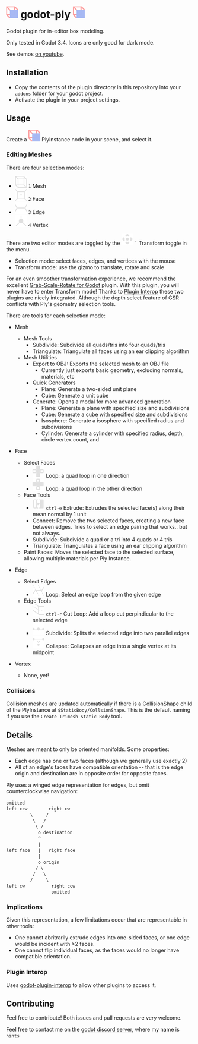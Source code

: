 # ![icon](./addons/ply/icons/plugin.svg) godot-ply ![icon](./addons/ply/icons/plugin.svg)
Godot plugin for in-editor box modeling.

Only tested in Godot 3.4. Icons are only good for dark mode.

See demos [on youtube](https://www.youtube.com/channel/UCf1IV6ABf3a4nW1wEyPwmMQ).

## Installation
- Copy the contents of the plugin directory in this repository into your `addons` folder for your godot project.
- Activate the plugin in your project settings.

## Usage
Create a ![nodeicon](./addons/ply/icons/plugin.svg) PlyInstance node in your scene, and select it.

### Editing Meshes
There are four selection modes:
- ![meshicon](./addons/ply/icons/select_mesh.svg) ` 1 ` Mesh
- ![faceicon](./addons/ply/icons/select_face.svg) ` 2 ` Face
- ![edgeicon](./addons/ply/icons/select_edge.svg) ` 3 ` Edge
- ![vertexicon](./addons/ply/icons/select_vertex.svg) ` 4 ` Vertex

There are two editor modes are toggled by the ![transformicon](./addons/ply/icons/icon_tool_move.svg) `` ` `` Transform toggle in the menu.
- Selection mode: select faces, edges, and vertices with the mouse
- Transform mode: use the gizmo to translate, rotate and scale

For an even smoother transformation experience, we recommend the excellent [Grab-Scale-Rotate for Godot](https://github.com/z1dev/gsr_for_godot) plugin. With this plugin, you will never have to enter Transform mode! Thanks to [Plugin Interop](https://github.com/jarneson/godot-plugin-interop) these two plugins are nicely integrated. Although the depth select feature of GSR conflicts with Ply's geometry selection tools.

There are tools for each selection mode:
- Mesh
    - Mesh Tools
        - Subdivide: Subdivide all quads/tris into four quads/tris
        - Triangulate: Triangulate all faces using an ear clipping algorithm
    - Mesh Utilities
        - Export to OBJ: Exports the selected mesh to an OBJ file
            - Currently just exports basic geometry, excluding normals, materials, etc
        - Quick Generators
            - Plane: Generate a two-sided unit plane
            - Cube: Generate a unit cube
        - Generate: Opens a modal for more advanced generation
            - Plane: Generate a plane with specified size and subdivisions
            - Cube: Generate a cube with specified size and subdivisions
            - Isosphere: Generate a isosphere with specified radius and subdivisions
            - Cylinder: Generate a cylinder with specified radius, depth, circle vertex count, and 

- Face
    - Select Faces
        - ![loopicon1](./addons/ply/icons/face_loop.svg) Loop: a quad loop in one direction
        - ![loopicon2](./addons/ply/icons/face_loop_2.svg) Loop: a quad loop in the other direction
    - Face Tools
        - ![extrudeicon](./addons/ply/icons/extrude_face.svg) ` ctrl-e ` Extrude: Extrudes the selected face(s) along their mean normal by 1 unit
        - Connect: Remove the two selected faces, creating a new face between edges. Tries to select an edge pairing that works.. but not always.
        - Subdivide: Subdivide a quad or a tri into 4 quads or 4 tris
        - Triangulate: Triangulates a face using an ear clipping algorithm
    - Paint Faces: Moves the selected face to the selected surface, allowing multiple materials per Ply Instance.
- Edge
    - Select Edges
        - ![loopicon](./addons/ply/icons/edge_select_loop.svg) Loop: Select an edge loop from the given edge
    - Edge Tools
        - ![loopcuticon](./addons/ply/icons/loop_cut.svg) ` ctrl-r ` Cut Loop: Add a loop cut perpindicular to the selected edge
        - ![subdivideicon](./addons/ply/icons/edge_subdivide.svg) Subdivide: Splits the selected edge into two parallel edges
        - ![collapseicon](./addons/ply/icons/edge_collapse.svg) Collapse: Collapses an edge into a single vertex at its midpoint
- Vertex
    - None, yet!

### Collisions
Collision meshes are updated automatically if there is a CollisionShape child of the PlyInstance at `$StaticBody/CollsionShape`. This is the default naming if you use the `Create Trimesh Static Body` tool.

## Details
Meshes are meant to only be oriented manifolds. Some properties:
- Each edge has one or two faces (although we generally use exactly 2)
- All of an edge's faces have compatible orientation -- that is the edge origin and destination are in opposite order for opposite faces.

Ply uses a winged edge representation for edges, but omit counterclockwise navigation:
```
omitted
left ccw        right cw
         \     /
          \   /
           \ /
            o destination
            ^
            |
left face   |   right face
            |
            o origin
           / \
          /   \
         /     \
left cw          right ccw
                 omitted
```

### Implications
Given this representation, a few limitations occur that are representable in other tools:
- One cannot abritrarily extrude edges into one-sided faces, or one edge would be incident with >2 faces.
- One cannot flip individual faces, as the faces would no longer have compatible orientation.

### Plugin Interop
Uses [godot-plugin-interop](https://github.com/jarneson/godot-plugin-interop) to allow other plugins to access it.

## Contributing

Feel free to contribute! Both issues and pull requests are very welcome.

Feel free to contact me on the [godot discord server](https://discord.gg/4JBkykG), where my name is `hints`
